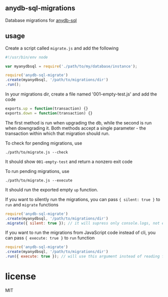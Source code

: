 ## anydb-sql-migrations

Database migrations for [anydb-sql](//github.com/doxout/anydb-sql)

## usage

Create a script called `migrate.js` and add the following

```js
#!/usr/bin/env node

var myanydbsql = require('./path/to/my/database/instance');

require('anydb-sql-migrate')
.create(myanydbsql, '/path/to/migrations/dir')
.run();
```

In your migrations dir, create a file named '001-empty-test.js' and add the code

```js
exports.up = function(transaction) {}
exports.down = function(transaction) {}
```

The first method is run when upgrading the db, while the second is run when
downgrading it. Both methods accept a single parameter - the transaction within
which that migration should run.

To check for pending migrations, use
```
./path/to/migrate.js --check
```

It should show `001-empty-test` and return a nonzero exit code

To run pending migrations, use

```
./path/to/migrate.js --execute
```

It should run the exported empty `up` function.

If you want to silently run the migrations, you can pass `{ silent: true }` to `run` and `migrate` functions

```js
require('anydb-sql-migrate')
.create(myanydbsql, '/path/to/migrations/dir')
.migrate({ silent: true }); // it will supress only console.logs, not errors
```

If you want to run the migrations from JavaScript code instead of cli, you can pass `{ execute: true }` to `run` function

```js
require('anydb-sql-migrate')
.create(myanydbsql, '/path/to/migrations/dir')
.run({ execute: true }); // will use this argument instead of reading from process.argv
```

# license

MIT
